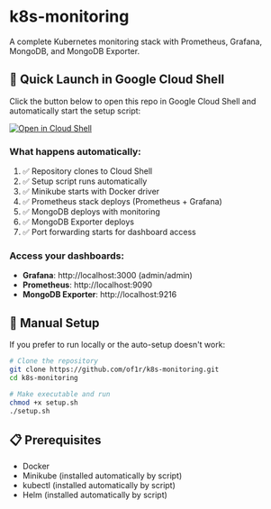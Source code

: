 # k8s-monitoring

A complete Kubernetes monitoring stack with Prometheus, Grafana, MongoDB, and MongoDB Exporter.

## 🚀 Quick Launch in Google Cloud Shell

Click the button below to open this repo in Google Cloud Shell and automatically start the setup script:

[![Open in Cloud Shell](https://gstatic.com/cloudssh/images/open-btn.svg)](https://ssh.cloud.google.com/cloudshell/open?cloudshell_git_repo=https://github.com/of1r/k8s-monitoring&cloudshell_working_dir=.&cloudshell_startup=./setup.sh)

### What happens automatically:
1. ✅ Repository clones to Cloud Shell
2. ✅ Setup script runs automatically  
3. ✅ Minikube starts with Docker driver
4. ✅ Prometheus stack deploys (Prometheus + Grafana)
5. ✅ MongoDB deploys with monitoring
6. ✅ MongoDB Exporter deploys
7. ✅ Port forwarding starts for dashboard access

### Access your dashboards:
- **Grafana**: http://localhost:3000 (admin/admin)
- **Prometheus**: http://localhost:9090  
- **MongoDB Exporter**: http://localhost:9216

## 🔧 Manual Setup

If you prefer to run locally or the auto-setup doesn't work:

```bash
# Clone the repository
git clone https://github.com/of1r/k8s-monitoring.git
cd k8s-monitoring

# Make executable and run
chmod +x setup.sh
./setup.sh
```

## 📋 Prerequisites

- Docker
- Minikube (installed automatically by script)
- kubectl (installed automatically by script)
- Helm (installed automatically by script)
